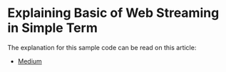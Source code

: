 # Explaining Basic of Web Streaming in Simple Term

The explanation for this sample code can be read on this article:

- [Medium](https://blog.devgenius.io/explaining-basic-of-web-streaming-in-simple-term-e8aef988bca8)
